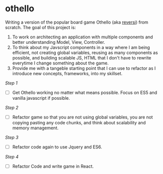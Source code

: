 # othello
Writing a version of the popular board game Othello (aka [reversi](https://en.wikipedia.org/wiki/Reversi)) from scratch. The goal of this project is:
1. To work on architecting an application with multiple components and better understanding Model, View, Controller.
2. To think about my Javscript components in a way where I am being efficient, not creating global variables, reusing as many components as possible, and building scalable JS, HTML that I don't have to rewrite everytime I change something about the game.
3. Provide me with a tangeble starting point that I can use to refactor as I introduce new concepts, frameworks, into my skillset.

*Step 1* 
- [ ] Get Othello working no matter what means possible. Focus on ES5 and vanilla javascript if possible. 

*Step 2*
 - [ ] Refactor game so that you are not using global variables, you are not copying pasting any code chunks, and think about scalability and memory management.

*Step 3*
- [ ] Refactor code again to use Jquery and ES6.

*Step 4*
- [ ] Refactor Code and write game in React.
